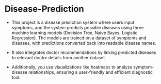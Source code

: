 # Disease-Prediction

- This project is a disease prediction system where users input symptoms, and the system predicts possible diseases using three machine learning models (Decision Tree, Naive Bayes, Logistic Regression). The models are trained on a dataset of symptoms and diseases, with predictions converted back into readable disease names.

- It also integrates doctor recommendations by linking predicted diseases to relevant doctor details from another dataset.

- Additionally, you use visualizations like heatmaps to analyze symptom-disease relationships, ensuring a user-friendly and efficient diagnostic tool.
